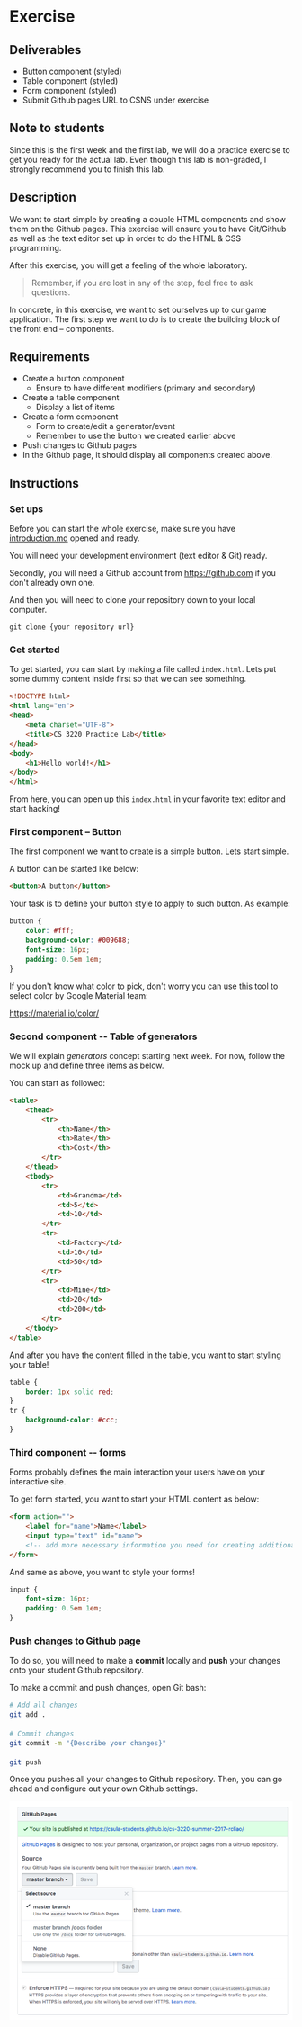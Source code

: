 # Exercise

## Deliverables

* Button component (styled)
* Table component (styled)
* Form component (styled)
* Submit Github pages URL to CSNS under exercise

## Note to students

Since this is the first week and the first lab, we will do a practice exercise
to get you ready for the actual lab. Even though this lab is non-graded, I
strongly recommend you to finish this lab.

## Description

We want to start simple by creating a couple HTML components and show them on the
Github pages. This exercise will ensure you to have Git/Github as well as the
text editor set up in order to do the HTML & CSS programming.

After this exercise, you will get a feeling of the whole laboratory.

> Remember, if you are lost in any of the step, feel free to ask questions.

In concrete, in this exercise, we want to set ourselves up to our game
application. The first step we want to do is to create the building block
of the front end – components.

## Requirements

* Create a button component
	* Ensure to have different modifiers (primary and secondary)
* Create a table component
	* Display a list of items
* Create a form component
	* Form to create/edit a generator/event
	* Remember to use the button we created earlier above
* Push changes to Github pages
* In the Github page, it should display all components created above.

## Instructions

### Set ups

Before you can start the whole exercise, make sure you have
[introduction.md](../introduction.md) opened and ready.

You will need your development environment (text editor & Git) ready.

Secondly, you will need a Github account from https://github.com if you don't
already own one.

And then you will need to clone your repository down to your local computer.

```
git clone {your repository url}
```

### Get started

To get started, you can start by making a file called `index.html`. Lets put
some dummy content inside first so that we can see something.

```html
<!DOCTYPE html>
<html lang="en">
<head>
	<meta charset="UTF-8">
	<title>CS 3220 Practice Lab</title>
</head>
<body>
	<h1>Hello world!</h1>
</body>
</html>
```

From here, you can open up this `index.html` in your favorite text editor and
start hacking!

### First component – Button

The first component we want to create is a simple button. Lets start simple.

A button can be started like below:

```html
<button>A button</button>
```

Your task is to define your button style to apply to such button. As example:

```css
button {
	color: #fff;
	background-color: #009688;
	font-size: 16px;
	padding: 0.5em 1em;
}
```

If you don't know what color to pick, don't worry you can use this tool to
select color by Google Material team:

https://material.io/color/

### Second component -- Table of generators

We will explain *generators* concept starting next week. For now, follow the mock
up and define three items as below.

You can start as followed:

```html
<table>
	<thead>
		<tr>
			<th>Name</th>
			<th>Rate</th>
			<th>Cost</th>
		</tr>
	</thead>
	<tbody>
		<tr>
			<td>Grandma</td>
			<td>5</td>
			<td>10</td>
		</tr>
		<tr>
			<td>Factory</td>
			<td>10</td>
			<td>50</td>
		</tr>
		<tr>
			<td>Mine</td>
			<td>20</td>
			<td>200</td>
		</tr>
	</tbody>
</table>
```

And after you have the content filled in the table, you want to start styling
your table!

```css
table {
	border: 1px solid red;
}
tr {
	background-color: #ccc;
}
```

### Third component -- forms

Forms probably defines the main interaction your users have on your interactive site.

To get form started, you want to start your HTML content as below:

```html
<form action="">
	<label for="name">Name</label>
	<input type="text" id="name">
	<!-- add more necessary information you need for creating additional recipes -->
</form>
```

And same as above, you want to style your forms!

```css
input {
	font-size: 16px;
	padding: 0.5em 1em;
}
```

### Push changes to Github page

To do so, you will need to make a **commit** locally and **push** your
changes onto your student Github repository.

To make a commit and push changes, open Git bash:

```sh
# Add all changes
git add .

# Commit changes
git commit -m "{Describe your changes}"

git push
```

Once you pushes all your changes to Github repository. Then, you 
can go ahead and configure out your own Github settings.

![Github pages settings](../imgs/github-pages-settings.png)
